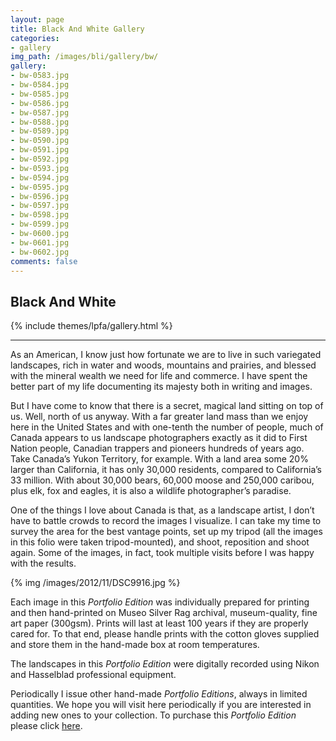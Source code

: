 ```yaml
---
layout: page
title: Black And White Gallery
categories:
- gallery
img_path: /images/bli/gallery/bw/
gallery:
- bw-0583.jpg
- bw-0584.jpg
- bw-0585.jpg
- bw-0586.jpg
- bw-0587.jpg
- bw-0588.jpg
- bw-0589.jpg
- bw-0590.jpg
- bw-0591.jpg
- bw-0592.jpg
- bw-0593.jpg
- bw-0594.jpg
- bw-0595.jpg
- bw-0596.jpg
- bw-0597.jpg
- bw-0598.jpg
- bw-0599.jpg
- bw-0600.jpg
- bw-0601.jpg
- bw-0602.jpg
comments: false
---
```


## Black And White

{% include themes/lpfa/gallery.html %}

---

As an American, I know just how fortunate we are to live in such variegated landscapes, rich in water and woods, mountains and prairies, and blessed with the mineral wealth we need for life and commerce. I have spent the better part of my life documenting its majesty both in writing and images.

But I have come to know that there is a secret, magical land sitting on top of us. Well, north of us anyway. With a far greater land mass than we enjoy here in the United States and with one-tenth the number of people, much of Canada appears to us landscape photographers exactly as it did to First Nation people, Canadian trappers and pioneers hundreds of years ago. Take Canada’s Yukon Territory, for example. With a land area some 20% larger than California, it has only 30,000 residents, compared to California’s 33 million. With about 30,000 bears, 60,000 moose and 250,000 caribou, plus elk, fox and eagles, it is also a wildlife photographer’s paradise. 

One of the things I love about Canada is that, as a landscape artist, I don’t have to battle crowds to record the images I visualize. I can take my time to survey the area for the best vantage points, set up my tripod (all the images in this folio were taken tripod-mounted), and shoot, reposition and shoot again. Some of the images, in fact, took multiple visits before I was happy with the results.

{% img /images/2012/11/DSC9916.jpg %}

Each image in this *Portfolio Edition* was individually prepared for printing and then hand-printed on Museo Silver Rag archival, museum-quality, fine art paper (300gsm). Prints will last at least 100 years if they are properly cared for. To that end, please handle prints with the cotton gloves supplied and store them in the hand-made box at room temperatures. 

The landscapes in this *Portfolio Edition* were digitally recorded using Nikon and Hasselblad professional equipment. 

Periodically I issue other hand-made *Portfolio Editions*, always in limited quantities. We hope you will visit here periodically if you are interested in adding new ones to your collection. To purchase this *Portfolio Edition* please click [here](http://shop.lesterpickerphoto.com/page/301).
